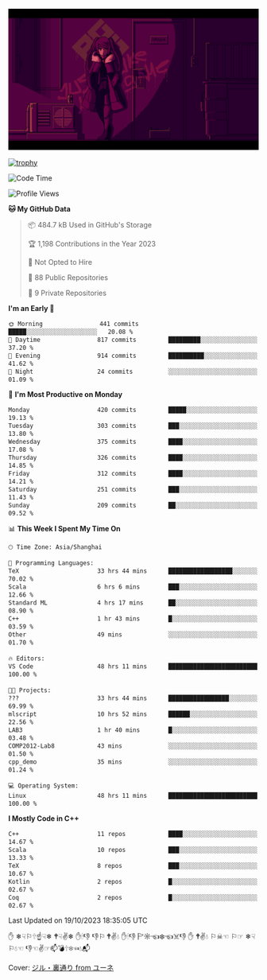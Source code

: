 ![](imgs/main.png)

[![trophy](https://github-profile-trophy.vercel.app/?username=NeilKleistGao&theme=dracula)](https://github.com/ryo-ma/github-profile-trophy)

<!--START_SECTION:waka-->
![Code Time](http://img.shields.io/badge/Code%20Time-264%20hrs%2048%20mins-blue)

![Profile Views](http://img.shields.io/badge/Profile%20Views-0-blue)

**🐱 My GitHub Data** 

> 📦 484.7 kB Used in GitHub's Storage 
 > 
> 🏆 1,198 Contributions in the Year 2023
 > 
> 🚫 Not Opted to Hire
 > 
> 📜 88 Public Repositories 
 > 
> 🔑 9 Private Repositories 
 > 
**I'm an Early 🐤** 

```text
🌞 Morning                441 commits         █████░░░░░░░░░░░░░░░░░░░░   20.08 % 
🌆 Daytime                817 commits         █████████░░░░░░░░░░░░░░░░   37.20 % 
🌃 Evening                914 commits         ██████████░░░░░░░░░░░░░░░   41.62 % 
🌙 Night                  24 commits          ░░░░░░░░░░░░░░░░░░░░░░░░░   01.09 % 
```
📅 **I'm Most Productive on Monday** 

```text
Monday                   420 commits         █████░░░░░░░░░░░░░░░░░░░░   19.13 % 
Tuesday                  303 commits         ███░░░░░░░░░░░░░░░░░░░░░░   13.80 % 
Wednesday                375 commits         ████░░░░░░░░░░░░░░░░░░░░░   17.08 % 
Thursday                 326 commits         ████░░░░░░░░░░░░░░░░░░░░░   14.85 % 
Friday                   312 commits         ████░░░░░░░░░░░░░░░░░░░░░   14.21 % 
Saturday                 251 commits         ███░░░░░░░░░░░░░░░░░░░░░░   11.43 % 
Sunday                   209 commits         ██░░░░░░░░░░░░░░░░░░░░░░░   09.52 % 
```


📊 **This Week I Spent My Time On** 

```text
🕑︎ Time Zone: Asia/Shanghai

💬 Programming Languages: 
TeX                      33 hrs 44 mins      ██████████████████░░░░░░░   70.02 % 
Scala                    6 hrs 6 mins        ███░░░░░░░░░░░░░░░░░░░░░░   12.66 % 
Standard ML              4 hrs 17 mins       ██░░░░░░░░░░░░░░░░░░░░░░░   08.90 % 
C++                      1 hr 43 mins        █░░░░░░░░░░░░░░░░░░░░░░░░   03.59 % 
Other                    49 mins             ░░░░░░░░░░░░░░░░░░░░░░░░░   01.70 % 

🔥 Editors: 
VS Code                  48 hrs 11 mins      █████████████████████████   100.00 % 

🐱‍💻 Projects: 
???                      33 hrs 44 mins      █████████████████░░░░░░░░   69.99 % 
mlscript                 10 hrs 52 mins      ██████░░░░░░░░░░░░░░░░░░░   22.56 % 
LAB3                     1 hr 40 mins        █░░░░░░░░░░░░░░░░░░░░░░░░   03.48 % 
COMP2012-Lab8            43 mins             ░░░░░░░░░░░░░░░░░░░░░░░░░   01.50 % 
cpp_demo                 35 mins             ░░░░░░░░░░░░░░░░░░░░░░░░░   01.24 % 

💻 Operating System: 
Linux                    48 hrs 11 mins      █████████████████████████   100.00 % 
```

**I Mostly Code in C++** 

```text
C++                      11 repos            ████░░░░░░░░░░░░░░░░░░░░░   14.67 % 
Scala                    10 repos            ███░░░░░░░░░░░░░░░░░░░░░░   13.33 % 
TeX                      8 repos             ███░░░░░░░░░░░░░░░░░░░░░░   10.67 % 
Kotlin                   2 repos             █░░░░░░░░░░░░░░░░░░░░░░░░   02.67 % 
Coq                      2 repos             █░░░░░░░░░░░░░░░░░░░░░░░░   02.67 % 
```




 Last Updated on 19/10/2023 18:35:05 UTC
<!--END_SECTION:waka-->

✋ ❄☟⚐🕆☝☟❄ 🕈☟✌❄ ✋🕯👎 👎⚐ 🕈✌💧 ✋🕯👎 🏱☼☜❄☜☠👎 ✋ 🕈✌💧 ⚐☠☜ ⚐☞ ❄☟⚐💧☜ 👎☜✌☞📫💣🕆❄☜💧📬

Cover: [ジル・裏通り from ユーネ](https://www.pixiv.net/artworks/62127066)
